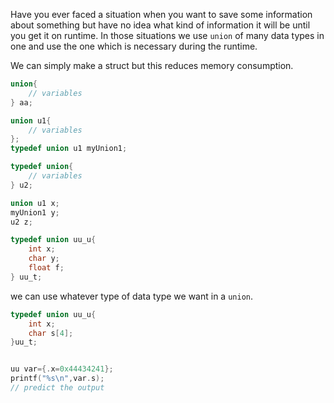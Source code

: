 Have you ever faced a situation when you want to save some information about something but have no idea what kind of information it will be until you get it on runtime. In those situations we use `union` of many data types in one and use the one which is necessary during the runtime.

We can simply make a struct but this reduces memory consumption.

```c
union{
	// variables
} aa;

union u1{
	// variables
};
typedef union u1 myUnion1;

typedef union{
	// variables
} u2;

union u1 x;
myUnion1 y;
u2 z;
```

```c
typedef union uu_u{
	int x;
	char y;
	float f;
} uu_t;

```

we can use whatever type of data type we want in a `union`.

```c
typedef union uu_u{
	int x;
	char s[4];
}uu_t;


uu var={.x=0x44434241};
printf("%s\n",var.s);
// predict the output
```
